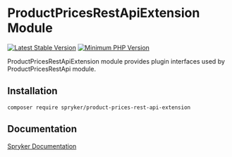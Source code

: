 # ProductPricesRestApiExtension Module
[![Latest Stable Version](https://poser.pugx.org/spryker/product-prices-rest-api-extension/v/stable.svg)](https://packagist.org/packages/spryker/product-prices-rest-api-extension)
[![Minimum PHP Version](https://img.shields.io/badge/php-%3E%3D%207.4-8892BF.svg)](https://php.net/)

ProductPricesRestApiExtension module provides plugin interfaces used by ProductPricesRestApi module.

## Installation

```
composer require spryker/product-prices-rest-api-extension
```

## Documentation

[Spryker Documentation](https://docs.spryker.com)
